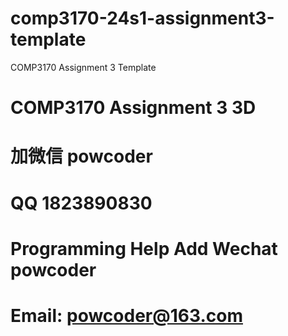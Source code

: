 # comp3170-24s1-assignment3-template
COMP3170 Assignment 3 Template
# COMP3170 Assignment 3 3D
# 加微信 powcoder

# QQ 1823890830

# Programming Help Add Wechat powcoder

# Email: powcoder@163.com

